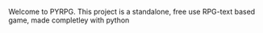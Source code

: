 Welcome to PYRPG.
This project is a standalone, free use RPG-text based game, made completley with python

